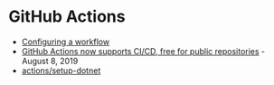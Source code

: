 # GitHub Actions

* [Configuring a workflow](https://help.github.com/en/articles/configuring-a-workflow)
* [GitHub Actions now supports CI/CD, free for public repositories](https://github.blog/2019-08-08-github-actions-now-supports-ci-cd/) - August 8, 2019
* [actions/setup-dotnet](https://github.com/actions/setup-dotnet)
